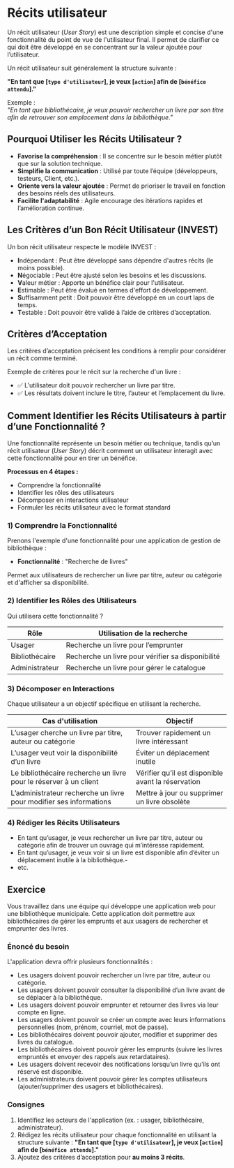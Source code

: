 # Récits utilisateur


Un récit utilisateur (<i>User Story</i>) est une description simple et concise d'une fonctionnalité du point de vue de l'utilisateur final. Il permet de clarifier ce qui doit être développé en se concentrant sur la valeur ajoutée pour l’utilisateur.

Un récit utilisateur suit généralement la structure suivante :

**"En tant que [`type d'utilisateur`], je veux [`action`] afin de [`bénéfice attendu`]."**

Exemple :<br>
<i>"En tant que bibliothécaire, je veux pouvoir rechercher un livre par son titre afin de retrouver son emplacement dans la bibliothèque."</i>

## Pourquoi Utiliser les Récits Utilisateur ?

- **Favorise la compréhension** : Il se concentre sur le besoin métier plutôt que sur la solution technique.
- **Simplifie la communication** : Utilisé par toute l’équipe (développeurs, testeurs, Client, etc.).
- **Oriente vers la valeur ajoutée** : Permet de prioriser le travail en fonction des besoins réels des utilisateurs.
- **Facilite l'adaptabilité** : Agile encourage des itérations rapides et l’amélioration continue.

## Les Critères d’un Bon Récit Utilisateur (INVEST)

Un bon récit utilisateur respecte le modèle INVEST :

- **I**ndépendant : Peut être développé sans dépendre d'autres récits (le moins possible).
- **N**égociable : Peut être ajusté selon les besoins et les discussions.
- **V**aleur métier : Apporte un bénéfice clair pour l'utilisateur.
- **E**stimable : Peut être évalué en termes d'effort de développement.
- **S**uffisamment petit : Doit pouvoir être développé en un court laps de temps.
- **T**estable : Doit pouvoir être validé à l’aide de critères d’acceptation.

## Critères d’Acceptation

Les critères d’acceptation précisent les conditions à remplir pour considérer un récit comme terminé.

Exemple de critères pour le récit sur la recherche d'un livre :

- :white_check_mark: L'utilisateur doit pouvoir rechercher un livre par titre.
- :white_check_mark: Les résultats doivent inclure le titre, l’auteur et l’emplacement du livre.

## Comment Identifier les Récits Utilisateurs à partir d’une Fonctionnalité ?

Une fonctionnalité représente un besoin métier ou technique, tandis qu’un récit utilisateur (<i>User Story</i>) décrit comment un utilisateur interagit avec cette fonctionnalité pour en tirer un bénéfice.

**Processus en 4 étapes :**

- Comprendre la fonctionnalité
- Identifier les rôles des utilisateurs
- Décomposer en interactions utilisateur
- Formuler les récits utilisateur avec le format standard

### 1) Comprendre la Fonctionnalité

Prenons l'exemple d'une fonctionnalité pour une application de gestion de bibliothèque :

- **Fonctionnalité** : "Recherche de livres"

Permet aux utilisateurs de rechercher un livre par titre, auteur ou catégorie et d'afficher sa disponibilité.

### 2) Identifier les Rôles des Utilisateurs

Qui utilisera cette fonctionnalité ?

|Rôle	|Utilisation de la recherche|
|-------|---------------------------|
|Usager	|Recherche un livre pour l’emprunter
|Bibliothécaire	|Recherche un livre pour vérifier sa disponibilité
|Administrateur	|Recherche un livre pour gérer le catalogue

### 3) Décomposer en Interactions

Chaque utilisateur a un objectif spécifique en utilisant la recherche.

|Cas d'utilisation	|Objectif
|-------------------|--------
|L’usager cherche un livre par titre, auteur ou catégorie	|Trouver rapidement un livre intéressant
|L’usager veut voir la disponibilité d’un livre	|Éviter un déplacement inutile
|Le bibliothécaire recherche un livre pour le réserver à un client	|Vérifier qu’il est disponible avant la réservation
|L’administrateur recherche un livre pour modifier ses informations	|Mettre à jour ou supprimer un livre obsolète

### 4) Rédiger les Récits Utilisateurs

- En tant qu’usager, je veux rechercher un livre par titre, auteur ou catégorie afin de trouver un ouvrage qui m’intéresse rapidement.
- En tant qu’usager, je veux voir si un livre est disponible afin d’éviter un déplacement inutile à la bibliothèque.- 
- etc.

## Exercice

Vous travaillez dans une équipe qui développe une application web pour une bibliothèque municipale. Cette application doit permettre aux bibliothécaires de gérer les emprunts et aux usagers de rechercher et emprunter des livres.

### Énoncé du besoin
L'application devra offrir plusieurs fonctionnalités :

- Les usagers doivent pouvoir rechercher un livre par titre, auteur ou catégorie.
- Les usagers doivent pouvoir consulter la disponibilité d’un livre avant de se déplacer à la bibliothèque.
- Les usagers doivent pouvoir emprunter et retourner des livres via leur compte en ligne.
- Les usagers doivent pouvoir se créer un compte avec leurs informations personnelles (nom, prénom, courriel, mot de passe).
- Les bibliothécaires doivent pouvoir ajouter, modifier et supprimer des livres du catalogue.
- Les bibliothécaires doivent pouvoir gérer les emprunts (suivre les livres empruntés et envoyer des rappels aux retardataires).
- Les usagers doivent recevoir des notifications lorsqu’un livre qu’ils ont réservé est disponible.
- Les administrateurs doivent pouvoir gérer les comptes utilisateurs (ajouter/supprimer des usagers et bibliothécaires).

### Consignes 
1) Identifiez les acteurs de l'application (ex. : usager, bibliothécaire, administrateur).
2) Rédigez les récits utilisateur pour chaque fonctionnalité en utilisant la structure suivante :
**"En tant que [`type d'utilisateur`], je veux [`action`] afin de [`bénéfice attendu`]."**
3) Ajoutez des critères d’acceptation pour **au moins 3 récits**.
